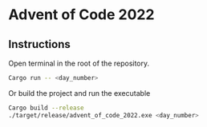 # Advent of Code 2022

## Instructions

Open terminal in the root of the repository.
```Bash
Cargo run -- <day_number>
```

Or build the project and run the executable
```bash
Cargo build --release
./target/release/advent_of_code_2022.exe <day_number> 
```
